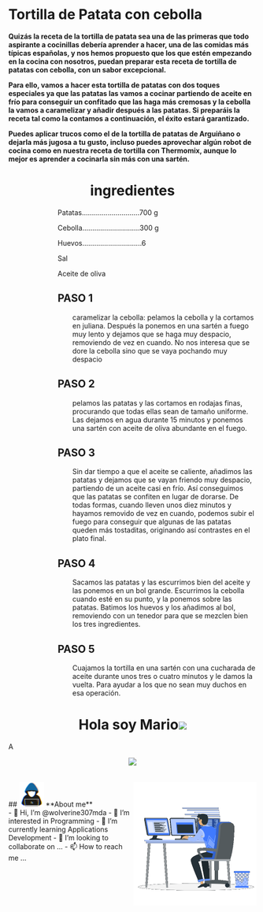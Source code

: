  <head>
        <title>Tortilla con cebolla</title>
        <h1><b>Tortilla de Patata con cebolla</b></h1>
    </head>
    <body style="margin-left: 100px; margin-right: 100px;">
        <p><b>Quizás la receta de la tortilla de patata sea una de las primeras que 
            todo aspirante a cocinillas debería aprender a hacer, una de las comidas más típicas españolas, y nos hemos propuesto que 
            los que estén empezando en la cocina con nosotros, puedan preparar esta receta de tortilla de patatas con cebolla, con un 
            sabor excepcional.</b></p>
        <p><b>Para ello, vamos a hacer esta tortilla de patatas con dos toques 
            especiales ya que las patatas las vamos a cocinar partiendo de aceite en frío para conseguir un confitado que las haga más 
            cremosas y la cebolla la vamos a caramelizar y añadir después a las patatas. Si preparáis la receta tal como la contamos a 
            continuación, el éxito estará garantizado.</b></p>
        <p><b>Puedes aplicar trucos como el de la tortilla de patatas de Arguiñano o 
            dejarla más jugosa a tu gusto, incluso puedes aprovechar algún robot de cocina como en nuestra receta de tortilla con 
            Thermomix, aunque lo mejor es aprender a cocinarla sin más con una sartén.</b></p>     
            <p><h1 style="text-align:center">ingredientes</h1></p>
            <p style="margin-left: 100px;">Patatas.............................700 g</p>
            <p style="margin-left: 100px;">Cebolla.............................300 g</p>
            <p style="margin-left: 100px;">Huevos..............................6</p>
            <p style="margin-left: 100px;">Sal</p>
            <p style="margin-left: 100px;">Aceite de oliva</p>
            <p><h2 style="margin-left: 100px">PASO 1</h2></p>
            <p style="margin-left: 130px">caramelizar la cebolla: pelamos la cebolla y la cortamos en juliana. Después la ponemos en una sartén a fuego muy lento y dejamos que se haga muy despacio, 
                removiendo de vez en cuando. No nos interesa que se dore la cebolla sino que se vaya pochando muy despacio</p>
            <p><h2 style="margin-left: 100px">PASO 2</h2></p>
            <p style="margin-left: 130px">pelamos las patatas y las cortamos en rodajas finas, procurando que todas ellas sean de tamaño uniforme. Las dejamos en agua durante 15 minutos y 
                ponemos una sartén con aceite de oliva abundante en el fuego.</p>
            <p><h2 style="margin-left: 100px">PASO 3</h2></p>
            <p style="margin-left: 130px">Sin dar tiempo a que el aceite se caliente, añadimos las patatas y dejamos que se vayan friendo muy despacio, partiendo de un aceite casi en frío. 
                Así conseguimos que las patatas se confiten en lugar de dorarse. De todas formas, cuando lleven unos diez minutos y hayamos removido de vez en cuando, 
                podemos subir el fuego para conseguir que algunas de las patatas queden más tostaditas, originando así contrastes en el plato final.</p>
            <p><h2 style="margin-left: 100px">PASO 4</h2></p>
            <p style="margin-left: 130px">Sacamos las patatas y las escurrimos bien del aceite y las ponemos en un bol grande. Escurrimos la cebolla cuando esté en su punto, 
                y la ponemos sobre las patatas. Batimos los huevos y los añadimos al bol, removiendo con un tenedor para que se mezclen bien los tres ingredientes.</p>
            <p><h2 style="margin-left: 100px">PASO 5</h2></p>
            <p style="margin-left: 130px">Cuajamos la tortilla en una sartén con una cucharada de aceite durante unos tres o cuatro minutos y le damos la vuelta. Para ayudar a 
                los que no sean muy duchos en esa operación.</p>
    </body>










<h1 align="center"><b>Hola soy Mario</b><img src="https://media.giphy.com/media/hvRJCLFzcasrR4ia7z/giphy.gif" width="35"></h1>
<!--  -->A
<p align="center">
  <a href="https://github.com/DenverCoder1/readme-typing-svg"><img src="https://ibb.co/wsBc9Yr"></a>
</p>
<br>
## <picture><img src = "https://github.com/0xAbdulKhalid/0xAbdulKhalid/raw/main/assets/mdImages/about_me.gif" width = 50px></picture> **About me**
<picture> <img align="right" src="https://github.com/0xAbdulKhalid/0xAbdulKhalid/raw/main/assets/mdImages/Right_Side.gif" width = 250px></picture>
<br>
- 👋 Hi, I’m @wolverine307mda
- 👀 I’m interested in Programming
- 🌱 I’m currently learning Applications Development
- 💞️ I’m looking to collaborate on ...
- 📫 How to reach me ...

<!---
wolverine307mda/wolverine307mda is a ✨ special ✨ repository because its `README.md` (this file) appears on your GitHub profile.
You can click the Preview link to take a look at your changes.
--->
